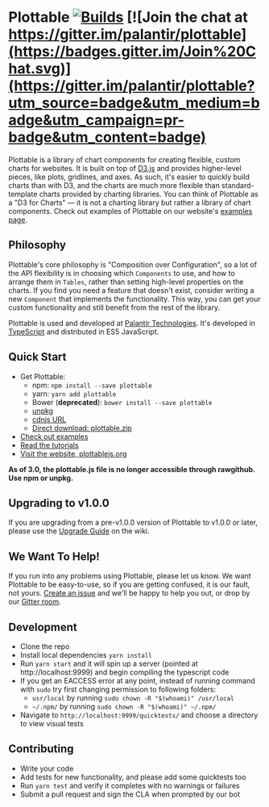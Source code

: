 # Plottable [![Builds](https://api.travis-ci.org/repositories/palantir/plottable.svg?branch=master)](https://travis-ci.org/palantir/plottable) [![Join the chat at https://gitter.im/palantir/plottable](https://badges.gitter.im/Join%20Chat.svg)](https://gitter.im/palantir/plottable?utm_source=badge&utm_medium=badge&utm_campaign=pr-badge&utm_content=badge)

Plottable is a library of chart components for creating flexible, custom charts for websites. It is built on top of [D3.js](http://d3js.org/) and provides higher-level pieces, like plots, gridlines, and axes. As such, it's easier to quickly build charts than with D3, and the charts are much
more flexible than standard-template charts provided by charting libraries. You can think of Plottable as a "D3 for Charts" &mdash; it is not a charting library but rather a library of chart components. Check out examples of Plottable on our website's [examples page](http://plottablejs.org/examples/).

## Philosophy

Plottable's core philosophy is "Composition over Configuration", so a lot of the API flexibility is in choosing which `Components` to use, and how to arrange them in `Tables`, rather than setting high-level properties on the charts. If you find you need a feature that doesn't exist, consider writing a new `Component` that implements the functionality. This way, you can get your custom functionality and still benefit from the rest of the library.

Plottable is used and developed at [Palantir Technologies](http://palantir.com/). It's developed in [TypeScript](http://typescriptlang.org/) and distributed in ES5 JavaScript.

## Quick Start

- Get Plottable:
  - npm: `npm install --save plottable`
  - yarn: `yarn add plottable`
  - Bower (**deprecated**): `bower install --save plottable`
  - [unpkg](https://unpkg.com/plottable/plottable.min.js)
  - [cdnjs URL](https://cdnjs.com/libraries/plottable.js)
  - [Direct download: plottable.zip](plottable.zip)
- [Check out examples](http://plottablejs.org/examples/)
- [Read the tutorials](http://plottablejs.org/tutorials/)
- [Visit the website, plottablejs.org](http://plottablejs.org/)

**As of 3.0, the plottable.js file is no longer accessible through rawgithub. Use npm or unpkg.**

## Upgrading to v1.0.0

If you are upgrading from a pre-v1.0.0 version of Plottable to v1.0.0 or later, please use the [Upgrade Guide](https://github.com/palantir/plottable/wiki/Upgrading-to-1.0.0) on the wiki.

## We Want To Help!

If you run into any problems using Plottable, please let us know. We want Plottable to be easy-to-use, so if you are getting confused, it is our fault, not yours. [Create an issue](https://github.com/palantir/plottable/issues) and we'll be happy to help you out, or drop by our [Gitter room](https://gitter.im/palantir/plottable).

## Development

- Clone the repo
- Install local dependencies `yarn install`
- Run `yarn start` and it will spin up a server (pointed at http://localhost:9999) and begin compiling the typescript code
- If you get an EACCESS error at any point, instead of running command with ``sudo`` try first changing permission to following folders:
  - ``usr/local`` by running ``sudo chown -R "$(whoami)" /usr/local``
  - ``~/.npm/`` by running ``sudo chown -R "$(whoami)" ~/.npm/``
- Navigate to `http://localhost:9999/quicktests/` and choose a directory to view visual tests

## Contributing

- Write your code
- Add tests for new functionality, and please add some quicktests too
- Run `yarn test` and verify it completes with no warnings or failures
- Submit a pull request and sign the CLA when prompted by our bot
